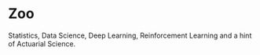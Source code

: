 # Zoo

Statistics, Data Science, Deep Learning, Reinforcement Learning and a hint of Actuarial Science.
